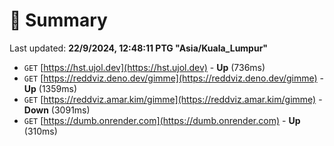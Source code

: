 # 📖 Summary
Last updated: **22/9/2024, 12:48:11 PTG "Asia/Kuala_Lumpur"**

- `GET` [https://hst.ujol.dev](https://hst.ujol.dev) - **Up** (736ms)
- `GET` [https://reddviz.deno.dev/gimme](https://reddviz.deno.dev/gimme) - **Up** (1359ms)
- `GET` [https://reddviz.amar.kim/gimme](https://reddviz.amar.kim/gimme) - **Down** (3091ms)
- `GET` [https://dumb.onrender.com](https://dumb.onrender.com) - **Up** (310ms)
